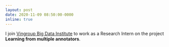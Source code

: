 ```yaml
---
layout: post
date: 2020-11-09 08:50:00-0000
inline: true
---
```


I join [Vingroup Big Data Institute](https://vinbigdata.com/en/) to work as a Research Intern on the project **Learning from multiple annotators**. 
